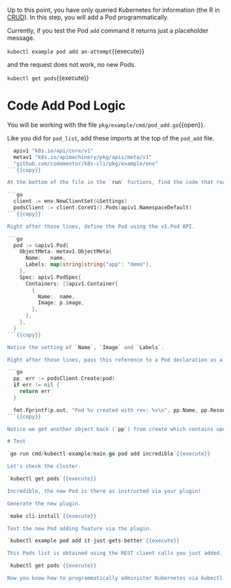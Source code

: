 Up to this point, you have only queried Kubernetes for information (the R in [CRUD](https://en.wikipedia.org/wiki/Create,_read,_update_and_delete)). In this step, you will add a Pod programmatically.

Currently, if you test the Pod `add` command it returns just a placeholder message.

`kubectl example pod add an-attempt`{{execute}}

and the request does not work, no new Pods.

`kubectl get pods`{{execute}}

# Code Add Pod Logic

You will be working with the file `pkg/example/cmd/pod_add.go`{{open}}.

Like you did for `pod_list`, add these imports at the top of the `pod_add` file.

```go
  apiv1 "k8s.io/api/core/v1"
  metav1 "k8s.io/apimachinery/pkg/apis/meta/v1"
  "github.com/codementor/k8s-cli/pkg/example/env"
```{{copy}}

At the bottom of the file in the `run` fuctions, find the code that reads `fmt.Printf("adding a pod\n")` and replace with:

```go
  client := env.NewClientSet(&Settings)
  podsClient := client.CoreV1().Pods(apiv1.NamespaceDefault)
```{{copy}}

Right after those lines, define the Pod using the v1.Pod API.

```go
  pod := &apiv1.Pod{
    ObjectMeta: metav1.ObjectMeta{
      Name:   name,
      Labels: map[string]string{"app": "demo"},
    },
    Spec: apiv1.PodSpec{
      Containers: []apiv1.Container{
        {
          Name:  name,
          Image: p.image,
        },
      },
    },
  }
```{{copy}}

Notice the setting of `Name`, `Image` and `Labels`.

Right after those lines, pass this reference to a Pod declaration as a request to podsClient to create the Pod.

```go
  pp, err := podsClient.Create(pod)
  if err != nil {
    return err
  }

  fmt.Fprintf(p.out, "Pod %v created with rev: %v\n", pp.Name, pp.ResourceVersion)
```{{copy}}

Notice we get another object back (`pp`) from create which contains updates to the instantiated Pod.

# Test

`go run cmd/kubectl-example/main.go pod add incredible`{{execute}}

Let's check the cluster.

`kubectl get pods`{{execute}}

Incredible, the new Pod is there as instructed via your plugin!

Generate the new plugin.

`make cli-install`{{execute}}

Test the new Pod adding feature via the plugin.

`kubectl example pod add it-just-gets-better`{{execute}}

This Pods list is obtained using the REST client calls you just added.

`kubectl get pods`{{execute}}

Now you know how to programmatically administer Kubernetes via kubectl plugins. Let you creativity run wild.
